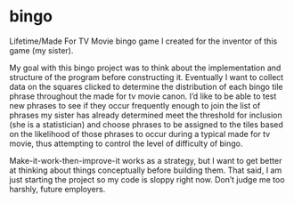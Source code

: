 # bingo
Lifetime/Made For TV Movie bingo game I created for the inventor of this game (my sister). 

My goal with this bingo project was to think about the implementation and structure of the program before constructing it. Eventually I want to collect data on the squares clicked to determine the distribution of each bingo tile phrase throughout the made for tv movie canon. I’d like to be able to test new phrases to see if they occur frequently enough to join the list of phrases my sister has already determined meet the threshold for inclusion (she is a statistician) and choose phrases to be assigned to the tiles based on the likelihood of those phrases to occur during a typical made for tv movie, thus attempting to control the level of difficulty of bingo. 

Make-it-work-then-improve-it works as a strategy, but I want to get better at thinking about things conceptually before building them. That said, I am just starting the project so my code is sloppy right now. Don’t judge me too harshly, future employers. 

